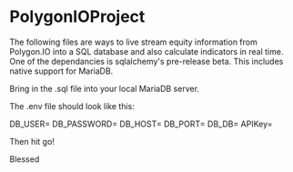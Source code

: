 # PolygonIOProject

The following files are ways to live stream equity information from Polygon.IO into a SQL database and also calculate indicators in real time.
One of the dependancies is sqlalchemy's pre-release beta. This includes native support for MariaDB.

Bring in the .sql file into your local MariaDB server.

The .env file should look like this:

DB_USER= 
DB_PASSWORD= 
DB_HOST= 
DB_PORT= 
DB_DB= 
APIKey= 


Then hit go!

Blessed
